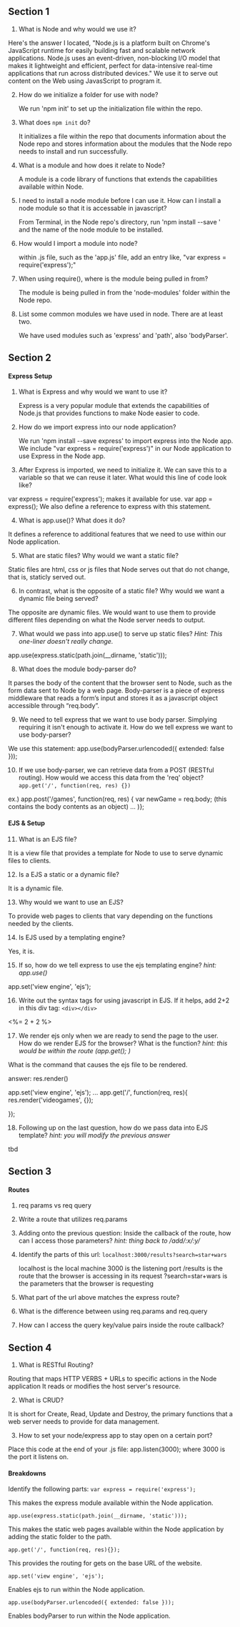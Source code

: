 ## Section 1

1. What is Node and why would we use it?

Here's the answer I located, "Node.js is a platform built on Chrome's JavaScript runtime for easily building fast and scalable network applications. Node.js uses an event-driven, non-blocking I/O model that makes it lightweight and efficient, perfect for data-intensive real-time applications that run across distributed devices." We use it to serve out content on the Web using JavasScript to program it.

2. How do we initialize a folder for use with node?

	We run 'npm init' to set up the initialization file within the repo.

3. What does `npm init` do?

	It initializes a file within the repo that documents information about the Node repo and stores information about the modules that the Node repo needs to install and run successfully.

4. What is a module and how does it relate to Node?

	A module is a code library of functions that extends the capabilities available within Node.

5. I need to install a node module before I can use it. How can I install a node module so that it is accessable in javascript?

	From Terminal, in the Node repo's directory, run 'npm install --save ' and the name of the node module to be installed.

6. How would I import a module into node?

	within .js file, such as the 'app.js' file, add an entry like, "var express = require('express');"

7. When using require(), where is the module being pulled in from?

	The module is being pulled in from the 'node-modules' folder within the Node repo.

8. List some common modules we have used in node. There are at least two.

	We have used modules such as 'express' and 'path', also 'bodyParser'.

## Section 2

#### Express Setup
1. What is Express and why would we want to use it?

	Express is a very popular module that extends the capabilities of Node.js that provides functions to make Node easier to code.

2. How do we import express into our node application?

	We run 'npm install --save express' to import express into the Node app.
	We include "var express = require('express')" in our Node application to use Express in the Node app.

3. After Express is imported, we need to initialize it. We can save this to a variable so that we can reuse it later. What would this line of code look like?

var express = require('express'); makes it available for use.
var app = express();   We also define a reference to express with this statement.

4. What is app.use()? What does it do?

It defines a reference to additional features that we need to use within our Node application.

5. What are static files? Why would we want a static file?

Static files are html, css or js files that Node serves out that do not change, that is, staticly served out.

6. In contrast, what is the opposite of a static file? Why would we want a dynamic file being served?

The opposite are dynamic files. We would want to use them to provide different files depending on what the Node server needs to output.

7. What would we pass into app.use() to serve up static files? *Hint: This one-liner doesn't really change.*

app.use(express.static(path.join(__dirname, 'static')));

8. What does the module body-parser do?

It parses the body of the content that the browser sent to Node, such as the form data sent to Node by a web page.
Body-parser is a piece of express middleware that reads a form’s input and stores it as a javascript object accessible through
“req.body”.

9. We need to tell express that we want to use body parser. Simplying requiring it isn't enough to activate it. How do we tell express we want to use body-parser?

We use this statement:
app.use(bodyParser.urlencoded({ extended: false }));

10. If we use body-parser, we can retrieve data from a POST (RESTful routing). How would we access this data from the 'req' object? `app.get('/', function(req, res) {})`

ex.) 	app.post('/games', function(req, res) {
			var newGame = req.body;   (this contains the body contents as an object)
				...
			)};

#### EJS & Setup
11. What is an EJS file?

It is a view file that provides a template for Node to use to serve dynamic files to clients.

12. Is a EJS a static or a dynamic file?

It is a dynamic file.

13. Why would we want to use an EJS?

To provide web pages to clients that vary depending on the functions needed by the clients.

14. Is EJS used by a templating engine?

Yes, it is.

15. If so, how do we tell express to use the ejs templating engine? *hint: app.use()*

app.set('view engine', 'ejs');

16. Write out the syntax tags for using javascript in EJS. If it helps, add 2+2 in this div tag: `<div></div>`

<div><%= 2 + 2 %></div>

17. We render ejs only when we are ready to send the page to the user. How do we render EJS for the browser? What is the function? *hint: this would be within the route (app.get(); )*

What is the command that causes the ejs file to be rendered.

answer: res.render()

app.set('view engine', 'ejs');
...
app.get('/', function(req, res){
	res.render('videogames', {});

});

18. Following up on the last question, how do we pass data into EJS template? *hint: you will modify the previous answer*

tbd


## Section 3

#### Routes
1. req params vs req query



2.  Write a route that utilizes req.params



3. Adding onto the previous question: Inside the callback of the route, how can I access those parameters? *hint: thing back to /add/:x/:y/*



4. Identify the parts of this url: `localhost:3000/results?search=star+wars`

	localhost is the local machine
	3000 is the listening port
	/results is the route that the browser is accessing in its request
	?search=star+wars is the parameters that the browser is requesting

5. What part of the url above matches the express route?



6. What is the difference between using req.params and req.query


7. How can I access the query key/value pairs inside the route callback?



## Section 4

1. What is RESTful Routing?

Routing that maps HTTP VERBS + URLs to specific actions in the Node application
It reads or modifies the host server's resource.

2. What is CRUD?

It is short for Create, Read, Update and Destroy, the primary functions that a web server needs to provide for data management.

3. How to set your node/express app to stay open on a certain port?

Place this code at the end of your .js file:
app.listen(3000);
where 3000 is the port it listens on.

#### Breakdowns
Identify the following parts:
`var express = require('express');`

This makes the express module available within the Node application.

`app.use(express.static(path.join(__dirname, 'static')));`

This makes the static web pages available within the Node application by adding the static folder to the path.

`app.get('/', function(req, res){});`

This provides the routing for gets on the base URL of the website.

`app.set('view engine', 'ejs');`

Enables ejs to run within the Node application.

`app.use(bodyParser.urlencoded({ extended: false }));`

Enables bodyParser to run within the Node application.
